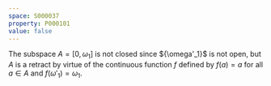 ```yaml
---
space: S000037
property: P000101
value: false
---
```


The subspace $A=[0,\omega_1]$ is not closed since $\{\omega'_1}$ is not open, but $A$ is a retract by virtue of the continuous function $f$ defined by $f(a)=a$ for all $a \in A$ and $f(\omega'_1) = \omega_1$.
